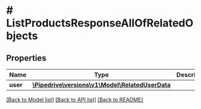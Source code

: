 # # ListProductsResponseAllOfRelatedObjects

## Properties

Name | Type | Description | Notes
------------ | ------------- | ------------- | -------------
**user** | [**\Pipedrive\versions\v1\Model\RelatedUserData**](RelatedUserData.md) |  | [optional]

[[Back to Model list]](../../README.md#models) [[Back to API list]](../../README.md#endpoints) [[Back to README]](../../README.md)
